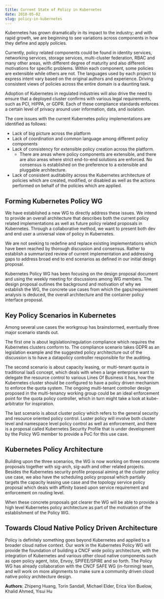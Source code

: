 ```yaml
---
title: Current State of Policy in Kubernetes
date: 2018-05-02
slug: policy-in-kubernetes
---
```


Kubernetes has grown dramatically in its impact to the industry; and with rapid growth, we are beginning to see variations across components in how they define and apply policies.

Currently, policy related components could be found in identity services, networking services, storage services, multi-cluster federation, RBAC and many other areas, with different degree of maturity and also different motivations for specific problems. Within each component, some policies are extensible while others are not. The languages used by each project to express intent vary based on the original authors and experience. Driving consistent views of policies across the entire domain is a daunting task.

Adoption of Kubernetes in regulated industries will also drive the need to ensure that a deployed cluster confirms with various legal requirements, such as PCI, HIPPA, or GDPR. Each of these compliance standards enforces a certain level of privacy around user information, data, and isolation.

The core issues with the current Kubernetes policy implementations are identified as follows:

* Lack of big picture across the platform
* Lack of coordination and common language among different policy components
* Lack of consistency for extensible policy creation across the platform.
  * There are areas where policy components are extensible, and there are also areas where strict end-to-end solutions are enforced. No consensus is established on the preference to a extensible and pluggable architecture.
* Lack of consistent auditability across the Kubernetes architecture of policies which are created, modified, or disabled as well as the actions performed on behalf of the policies which are applied.

## Forming Kubernetes Policy WG

We have established a new WG to directly address these issues. We intend to provide an overall architecture that describes both the current policy related implementations as well as future policy related proposals in Kubernetes. Through a collaborative method, we want to present both dev and end user a universal view of policy in Kubernetes.

We are not seeking to redefine and replace existing implementations which have been reached by thorough discussion and consensus. Rather to establish a summarized review of current implementation and addressing gaps to address broad end to end scenarios as defined in our initial design proposal.

Kubernetes Policy WG has been focusing on the design proposal document and using the weekly meeting for discussions among WG members. The design proposal outlines the background and motivation of why we establish the WG, the concrete use cases from which the gaps/requirement analysis is deduced, the overall architecture and the container policy interface proposal.

## Key Policy Scenarios in Kubernetes

Among several use cases the workgroup has brainstormed, eventually three major scenario stands out.

The first one is about legislation/regulation compliance which requires the Kubernetes clusters conform to. The compliance scenario takes GDPR as an legislation example and the suggested policy architecture out of the discussion is to have a datapolicy controller responsible for the auditing.

The second scenario is about capacity leasing, or multi-tenant quota in traditional IaaS concept, which deals with when a large enterprise want to delegate the resource control to various Lines Of Business it has, how the Kubernetes cluster should be configured to have a policy driven mechanism to enforce the quota system. The ongoing multi-tenant controller design proposed in the multi-tenancy working group could be an ideal enforcement point for the quota policy controller, which in turn might take a look at kube-arbitrator for inspiration.

The last scenario is about cluster policy which refers to the general security and resource oriented policy control. Luster policy will involve both cluster level and namespace level policy control as well as enforcement, and there is a proposal called Kubernetes Security Profile that is under development by the Policy WG member to provide a PoC for this use case.

## Kubernetes Policy Architecture

Building upon the three scenarios, the WG is now working on three concrete proposals together with sig-arch, sig-auth and other related projects. Besides the Kubernetes security profile proposal aiming at the cluster policy use case, we also have the scheduling policy proposal which partially targets the capacity leasing use case and the topology service policy proposal which deals with affinity based upon service requirement and enforcement on routing level.

When these concrete proposals got clearer the WG will be able to provide a high level Kubernetes policy architecture as part of the motivation of the establishment of the Policy WG.

## Towards Cloud Native Policy Driven Architecture

Policy is definitely something goes beyond Kubernetes and applied to a broader cloud native context. Our work in the Kubernetes Policy WG will provide the foundation of building a CNCF wide policy architecture, with the integration of Kubernetes and various other cloud native components such as open policy agent, Istio, Envoy, SPIFEE/SPIRE and so forth. The Policy WG has already collaboration with the CNCF SAFE WG (in-forming) team, and will work on more alignments to make sure a community driven cloud native policy architecture design.

**Authors**: Zhipeng Huang, Torin Sandall, Michael Elder, Erica Von Buelow, Khalid Ahmed, Yisui Hu